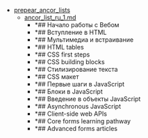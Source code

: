 - <a href = "F:\Node_projects\Node_Way\NBase\_Md\_Index\_WebJS\Content\Docs\MDN_docs_Web_API\Live_learn\mozilla.org_docs_learn_HTML_Введение_в_HTML\prepear_ancor_lists\cat.prepear_ancor_lists\dir.prepear_ancor_lists.md">prepear_ancor_lists</a>
    - <a href = "F:\Node_projects\Node_Way\NBase\_Md\_Index\_WebJS\Content\Docs\MDN_docs_Web_API\Live_learn\mozilla.org_docs_learn_HTML_Введение_в_HTML\prepear_ancor_lists\ancor_list_ru_1.md">ancor_list_ru_1.md</a>
        - *## Начало работы с Вебом
        - *## Вступление в HTML
        - *## Мультимедиа и встраивание
        - *## HTML tables
        - *## CSS first steps
        - *## CSS building blocks
        - *## Стилизирование текста
        - *## CSS макет
        - *## Первые шаги в JavaScript
        - *## Блоки в JavaScript
        - *## Введение в объекты JavaScript
        - *## Asynchronous JavaScript
        - *## Client-side web APIs
        - *## Core forms learning pathway
        - *## Advanced forms articles
